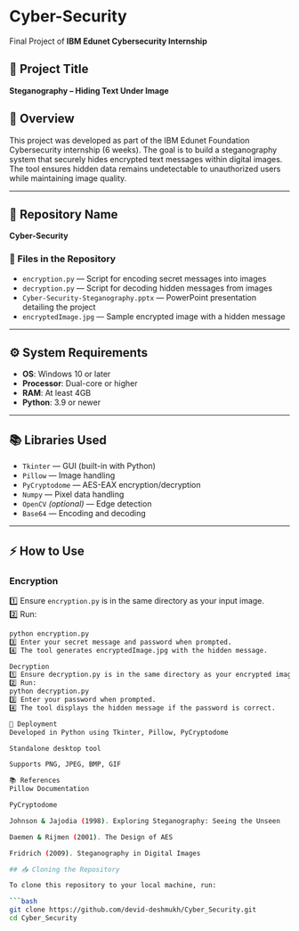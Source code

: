 # Cyber-Security

Final Project of **IBM Edunet Cybersecurity Internship**

## 📌 Project Title

**Steganography – Hiding Text Under Image**

## 📝 Overview

This project was developed as part of the IBM Edunet Foundation Cybersecurity internship (6 weeks). The goal is to build a steganography system that securely hides encrypted text messages within digital images. The tool ensures hidden data remains undetectable to unauthorized users while maintaining image quality.

---

## 📂 Repository Name

**Cyber-Security**

### 📄 Files in the Repository

- `encryption.py` — Script for encoding secret messages into images
- `decryption.py` — Script for decoding hidden messages from images
- `Cyber-Security-Steganography.pptx` — PowerPoint presentation detailing the project
- `encryptedImage.jpg` — Sample encrypted image with a hidden message

---

## ⚙️ System Requirements

- **OS**: Windows 10 or later
- **Processor**: Dual-core or higher
- **RAM**: At least 4GB
- **Python**: 3.9 or newer

---

## 📚 Libraries Used

- `Tkinter` — GUI (built-in with Python)
- `Pillow` — Image handling
- `PyCryptodome` — AES-EAX encryption/decryption
- `Numpy` — Pixel data handling
- `OpenCV` _(optional)_ — Edge detection
- `Base64` — Encoding and decoding

---

## ⚡ How to Use

### Encryption

1️⃣ Ensure `encryption.py` is in the same directory as your input image.  
2️⃣ Run:

````bash
python encryption.py
3️⃣ Enter your secret message and password when prompted.
4️⃣ The tool generates encryptedImage.jpg with the hidden message.

Decryption
1️⃣ Ensure decryption.py is in the same directory as your encrypted image.
2️⃣ Run:
python decryption.py
3️⃣ Enter your password when prompted.
4️⃣ The tool displays the hidden message if the password is correct.

🚀 Deployment
Developed in Python using Tkinter, Pillow, PyCryptodome

Standalone desktop tool

Supports PNG, JPEG, BMP, GIF

📚 References
Pillow Documentation

PyCryptodome

Johnson & Jajodia (1998). Exploring Steganography: Seeing the Unseen

Daemen & Rijmen (2001). The Design of AES

Fridrich (2009). Steganography in Digital Images

## 📥 Cloning the Repository

To clone this repository to your local machine, run:

```bash
git clone https://github.com/devid-deshmukh/Cyber_Security.git
cd Cyber_Security


````

